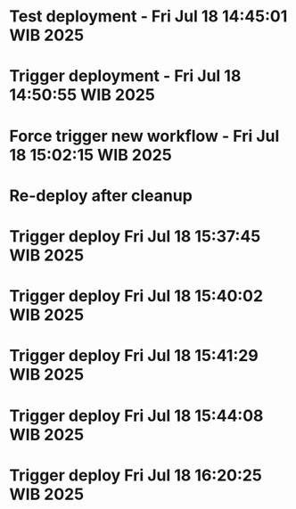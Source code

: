 # Test deployment - Fri Jul 18 14:45:01 WIB 2025
# Trigger deployment - Fri Jul 18 14:50:55 WIB 2025
# Force trigger new workflow - Fri Jul 18 15:02:15 WIB 2025
# Re-deploy after cleanup
# Trigger deploy Fri Jul 18 15:37:45 WIB 2025
# Trigger deploy Fri Jul 18 15:40:02 WIB 2025
# Trigger deploy Fri Jul 18 15:41:29 WIB 2025
# Trigger deploy Fri Jul 18 15:44:08 WIB 2025
# Trigger deploy Fri Jul 18 16:20:25 WIB 2025
